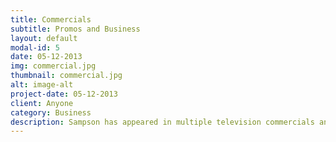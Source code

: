 ```yaml
---
title: Commercials
subtitle: Promos and Business
layout: default
modal-id: 5
date: 05-12-2013
img: commercial.jpg
thumbnail: commercial.jpg
alt: image-alt
project-date: 05-12-2013
client: Anyone
category: Business
description: Sampson has appeared in multiple television commercials and would be a great get for yours. He's easygoing, can ride indoors and out, and loves the camera.
---
```

